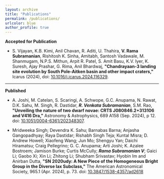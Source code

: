 ```yaml
---
layout: archive
title: "Publications"
permalink: /publications/
urlcolor: blue
author_profile: true
---
```


**Accepted for Publication**
* S. Vijayan, K.B. Kimi, Anil Chavan, R. Aditi, U. Thahira, **V. Rama Subramanian**, Rishitosh K. Sinha, Amitabh,
Santosh Vadawale, M. Shanmugam, N.P.S. Mithun, Arpit R. Patel, S. Amit Basu, K.V. Iyer, K. Suresh, Ajay Prashar, G. Rima, Anil Bhardwaj, **"Chandrayaan-3 landing site evolution by South Pole-Aitken basin and other impact craters,"** Icarus (2024), doi: [10.1016/j.icarus.2024.116329](https://www.sciencedirect.com/science/article/abs/pii/S0019103524003890?via%3Dihub).

---

**Published**
* A. Joshi, M. Catelan, S. Scaringi, A. Schwope, G.C. Anupama, N. Rawat, D.K. Sahu, M. Singh, R. Dastidar, _**R. Venkata Subramanian**_, S.M. Rao, **"Unveiling the nature of two dwarf novae: CRTS J080846.2+313106 and V416 Dra,"** Astronomy & Astrophysics, 689 A158 (Sep. 2024), p 12. doi: [10.1051/0004-6361/202348307](https://doi.org/10.1051/0004-6361/202348307).
  
* Mridweeka Singh; Devendra K. Sahu; Barnabas Barna; Anjasha Gangopadhyay; Raya Dastidar; Rishabh Singh Teja; Kuntal Misra; D. Andrew Howell; Xiaofeng Wang; Jun Mo; Shengyu Yan; Daichi Hiramatsu; Craig Pellegrino; G. C. Anupama; Arti Joshi; K. Azalee Bostroem; Jamison Burke; Curtis McCully; _**Rama Subramanian V**_; Gaici Li; Gaobo Xi; Xin Li; Zhitong Li; Shubham Srivastav; Hyobin Im and Anirban Dutta, **"SN 2020udy: A New Piece of the Homogeneous Bright Group in the Diverse Iax Subclass,"** The American Astronomical Society, 965.1 (Apr. 2024), p. 73. doi: [10.3847/1538-4357/ad2618](https://iopscience.iop.org/article/10.3847/1538-4357/ad2618)
